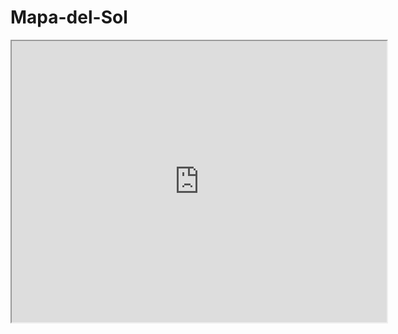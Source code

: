 # Mapa-del-Sol
<!DOCTYPE html>
<html lang="en">
<head>
    <meta charset="UTF-8">
    <meta name="viewport" content="width=device-width, initial-scale=1.0">
    <title>Mapa Interactivo</title>
</head>
<body>
    <iframe src="https://www.maps.app.goo.gl/howECUjQnfTnyaQj6" width="600" height="450"></iframe>
</body>
</html>
